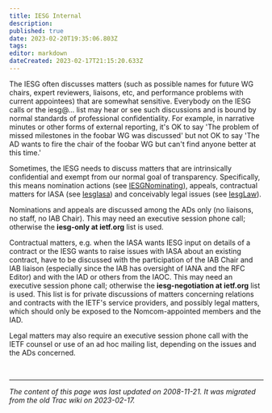 ```yaml
---
title: IESG Internal
description: 
published: true
date: 2023-02-20T19:35:06.803Z
tags: 
editor: markdown
dateCreated: 2023-02-17T21:15:20.633Z
---
```


 The IESG often discusses matters (such as possible names for future WG chairs, expert reviewers, liaisons, etc, and performance problems with current appointees) that are somewhat sensitive. Everybody on the IESG calls or the iesg@… list may hear or see such discussions and is bound by normal standards of professional confidentiality. For example, in narrative minutes or other forms of external reporting, it's OK to say 'The problem of missed milestones in the foobar WG was discussed' but not OK to say 'The AD wants to fire the chair of the foobar WG but can't find anyone better at this time.'

Sometimes, the IESG needs to discuss matters that are intrinsically confidential and exempt from our normal goal of transparency. Specifically, this means nomination actions (see [IESGNominating](/group/iesg/IESGNominating)), appeals, contractual matters for IASA (see [IesgIasa](/group/iesg/iesgiasa)) and conceivably legal issues (see [IesgLaw](/group/iesg/iesglaw)).

Nominations and appeals are discussed among the ADs only (no liaisons, no staff, no IAB Chair). This may need an executive session phone call; otherwise the **iesg-only at ietf.org** list is used.

Contractual matters, e.g. when the IASA wants IESG input on details of a contract or the IESG wants to raise issues with IASA about an existing contract, have to be discussed with the participation of the IAB Chair and IAB liaison (especially since the IAB has oversight of IANA and the RFC Editor) and with the IAD or others from the IAOC. This may need an executive session phone call; otherwise the **iesg-negotiation at ietf.org** list is used. This list is for private discussions of matters concerning relations and contracts with the IETF's service providers, and possibly legal matters, which should only be exposed to the Nomcom-appointed members and the IAD.

Legal matters may also require an executive session phone call with the IETF counsel or use of an ad hoc mailing list, depending on the issues and the ADs concerned.

&nbsp;
&nbsp;
&nbsp;

---

*The content of this page was last updated on 2008-11-21. It was migrated from the old Trac wiki on 2023-02-17.*